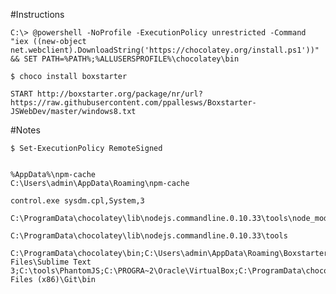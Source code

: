 
#Instructions

	C:\> @powershell -NoProfile -ExecutionPolicy unrestricted -Command "iex ((new-object net.webclient).DownloadString('https://chocolatey.org/install.ps1'))" && SET PATH=%PATH%;%ALLUSERSPROFILE%\chocolatey\bin
	
	$ choco install boxstarter
    
    START http://boxstarter.org/package/nr/url?https://raw.githubusercontent.com/ppallesws/Boxstarter-JSWebDev/master/windows8.txt

#Notes
	
	$ Set-ExecutionPolicy RemoteSigned


	%AppData%\npm-cache
	C:\Users\admin\AppData\Roaming\npm-cache

	control.exe sysdm.cpl,System,3

	C:\ProgramData\chocolatey\lib\nodejs.commandline.0.10.33\tools\node_modules

	C:\ProgramData\chocolatey\lib\nodejs.commandline.0.10.33\tools

	C:\ProgramData\chocolatey\bin;C:\Users\admin\AppData\Roaming\Boxstarter;C:\Program Files\Sublime Text 3;C:\tools\PhantomJS;C:\PROGRA~2\Oracle\VirtualBox;C:\ProgramData\chocolatey\lib\nodejs.commandline.0.10.33\tools;C:\Program Files (x86)\Git\bin

